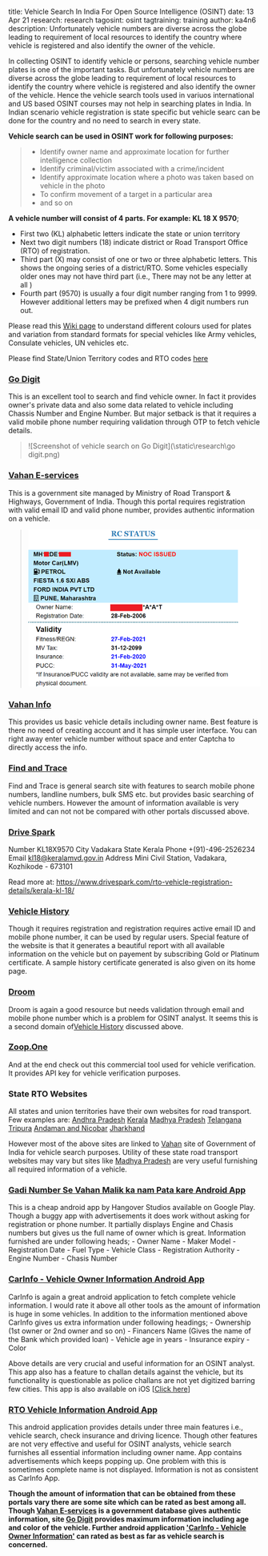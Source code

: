 title: Vehicle Search In India For Open Source Intelligence (OSINT)
date: 13 Apr 21
research: research
tagosint: osint
tagtraining: training
author: ka4n6
description: Unfortunately vehicle numbers are diverse across the globe leading to requirement of local resources to identify the country where vehicle is registered and also identify the owner of the vehicle.



In collecting OSINT to identify vehicle or persons, searching vehicle number plates is one of the important tasks. But unfortunately vehicle numbers are diverse across the globe leading to requirement of local resources to identify the country where vehicle is registered and also identify the owner of the vehicle. Hence the vehicle search tools used in variuos international and US based OSINT courses may not help in searching plates in India. In Indian scenario vehicle registration is state specific but vehicle searc can be done for the country and no need to search in every state.

**Vehicle search can be used in OSINT work for following purposes:**

>    - Identify owner name and approximate location for further intelligence collection
>    - Identify criminal/victim associated with a crime/incident
>    - Identify approximate location where a photo was taken based on vehicle in the photo
>    - To confirm movement of a target in a particular area
>    - and so on

**A vehicle number will consist of 4 parts. For example: KL 18 X 9570**;

   - First two (KL) alphabetic letters indicate the state or union territory
   - Next two digit numbers (18) indicate district or Road Transport Office (RTO) of registration.
   - Third part (X) may consist of one or two or three alphabetic letters. This shows the ongoing series of a district/RTO. Some vehicles especially older ones may not have third part (i.e., There may not be any letter at all )
   - Fourth part (9570) is usually a four digit number ranging from 1 to 9999. However additional letters may be prefixed when 4 digit numbers run out.

Please read this [Wiki page](https://en.wikipedia.org/wiki/Vehicle_registration_plates_of_India) to understand different colours used for plates and variation from standard formats for special vehicles like Army vehicles, Consulate vehicles, UN vehicles etc.

Please find State/Union Territory codes and RTO codes [here](https://en.wikipedia.org/wiki/List_of_Regional_Transport_Office_districts_in_India)

### [Go Digit](https://www.godigit.com/traffic-rules/how-to-find-vehicle-owner-details-by-registration-number)
This is an excellent tool to search and find vehicle owner. In fact it provides owner's private data and also some data related to vehicle including Chassis Number and Engine Number. But major setback is that it requires a valid mobile phone number requiring validation through OTP to fetch vehicle details.

>![Screenshot of vehicle search on Go Digit](\static\research\go digit.png)

### [Vahan E-services](https://vahan.nic.in/nrservices/faces/user/citizen/citizenlogin.xhtml)
This is a government site managed by Ministry of Road Transport & Highways, Government of India. Though this portal requires registration with valid email ID and valid phone number, provides authentic information on a vehicle.

> ![Screenshot of information obtained from Vahan E-services](\static\research\vahan1.png)

### [Vahan Info](https://vahaninfos.com/vehicle-details-by-number-plate)
This provides us basic vehicle details including owner name. Best feature is there no need of creating account and it has simple user interface. You can right away enter vehicle number without space and enter Captcha to directly access the info.

### [Find and Trace](https://www.findandtrace.com/trace-find-vehicle-number-owner-registration)
Find and Trace is general search site with features to search mobile phone numbers, landline numbers, bulk SMS etc. but provides basic searching of vehicle numbers. However the amount of information available is very limited and can not not be compared with other portals discussed above.

### [Drive Spark](https://www.drivespark.com/rto-vehicle-registration-details/)
Number KL18X9570 City Vadakara State Kerala Phone +(91)-496-2526234 Email kl18@keralamvd.gov.in Address Mini Civil Station, Vadakara, Kozhikode - 673101

Read more at: https://www.drivespark.com/rto-vehicle-registration-details/kerala-kl-18/


### [Vehicle History](https://vehiclehistory.in/)
Though it requires registration and registration requires active email ID and mobile phone number, it can be used by regular users. Special feature of the website is that it generates a beautiful report with all available information on the vehicle but on payement by subscribing Gold or Platinum certificate. A sample history certificate generated is also given on its home page. 

### [Droom](https://droom.in/history)
Droom is again a good resource but needs validation through email and mobile phone number which is a problem for OSINT analyst. It seems this is a second domain of[Vehicle History](https://vehiclehistory.in/) discussed above.

### [Zoop.One](https://zoop.one/vehicle-rc-verification-api/)
And at the end check out this commercial tool used for vehicle verification. It provides API key for vehicle verification purposes.

### State RTO Websites

All states and union territories have their own websites for road transport. Few examples are:
    [Andhra Pradesh](https://aprtacitizen.epragathi.org/#!/vehicleRegistrationSearch)
    [Kerala](https://mvd.kerala.gov.in/citizenCorner)
    [Madhya Pradesh](http://mis.mptransport.org/MPLogin/eSewa/VehicleSearch.aspx)
    [Telangana](https://tgtransport.net/TGCFSTONLINE/Reports/VehicleRegistrationSearch.aspx)
    [Tripura](https://tsu.trp.nic.in/transport/public/vahan/RegistrationSearch_citz.aspx)
    [Andaman and Nicobar](http://db.and.nic.in/mvd/Forms/Regn/RegnDetails.aspx)
    [Jharkhand](http://jhtransport.gov.in/vehicle-fitness.html)

However most of the above sites are linked to [Vahan](https://vahan.nic.in/nrservices/faces/user/citizen/citizenlogin.xhtml) site of Government of India for vehicle search purposes.
Utility of these state road transport websites may vary but sites like [Madhya Pradesh](http://mis.mptransport.org/MPLogin/eSewa/VehicleSearch.aspx) are very useful furnishing all required information of a vehicle.

### [Gadi Number Se Vahan Malik ka nam Pata kare Android App](https://play.google.com/store/apps/details?id=com.hs.rtovehicledetail.vahan.vehicleregistrationdetails.rtoapp&fbclid=IwAR1us2xUlSYDlVjQy30xLO39RFsHKSYPV7iem6_GQdzdQhhGPKo5uDN2Pu4)

This is a cheap android app by Hangover Studios available on Google Play. Though a buggy app with advertisements it does work without asking for registration or phone number. It partially displays Engine and Chasis numbers but gives us the full name of owner which is great. Information furnished are under following heads;
    - Owner Name
    - Maker Model
    - Registration Date
    - Fuel Type
    - Vehicle Class
    - Registration Authority
    - Engine Number
    - Chasis Number

### [CarInfo - Vehicle Owner Information Android App](https://play.google.com/store/apps/details?id=com.cuvora.carinfo&hl=en_IN&gl=US)
CarInfo is again a great android application to fetch complete vehicle information. I would rate it above all other tools as the amount of information is huge in some vehicles. In addition to the information mentioned above CarInfo gives us extra information under following headings;
        - Ownership (1st owner or 2nd owner and so on)
        - Financers Name (Gives the name of the Bank which provided loan)
        - Vehicle age in years
        - Insurance expiry
        - Color

Above details are very crucial and useful information for an OSINT analyst. This app also has a feature to challan details against the vehicle, but its functionality is questionable as police challans are not yet digitized barring few cities.
This app is also available on iOS [[Click here](https://apps.apple.com/in/app/rto-vehicle-information-india/id1146173741)]


### [RTO Vehicle Information Android App](https://play.google.com/store/apps/details?id=com.vehicle.rto.vahan.status.information.register&hl=en_IN&gl=US)

This android application provides details under three main features i.e., vehicle search, check insurance and driving licence. Though other features are not very effective and useful for OSINT analysts, vehicle search furnishes all essential information including owner name. App contains advertisements which keeps popping up. One problem with this is sometimes complete name is not displayed. Information is not as consistent as CarInfo App.

**Though the amount of information that can be obtained from these portals vary there are some site which can be rated as best among all. Though [Vahan E-services](https://vahan.nic.in/nrservices/faces/user/citizen/citizenlogin.xhtml) is a government database gives authentic information, site [Go Digit](https://www.godigit.com/traffic-rules/how-to-find-vehicle-owner-details-by-registration-number) provides maximum information including age and color of the vehicle. Further android application ['CarInfo - Vehicle Owner Information'](https://play.google.com/store/apps/details?id=com.cuvora.carinfo&hl=en_IN&gl=US) can rated as best as far as vehicle search is concerned.** 